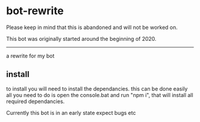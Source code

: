 # bot-rewrite

Please keep in mind that this is abandoned and will not be worked on.

This bot was originally started around the beginning of 2020.


---

a rewrite for my bot
## install
to install you will need to install the dependancies.
this can be done easily all you need to do is open the console.bat and run "npm i", that will install all required dependancies.


Currently this bot is in an early state expect bugs etc
